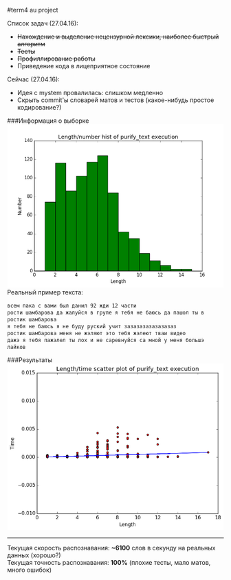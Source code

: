 #term4 au project

Список задач (27.04.16):

* ~~Нахождение и выделение нецензурной лексики, наиболее быстрый алгоритм~~
* ~~Тесты~~
* ~~Профиллирование работы~~
* Приведение кода в лицеприятное состояние

Сейчас (27.04.16):

* Идея с mystem провалилась: слишком медленно
* Скрыть commit'ы словарей матов и тестов (какое-нибудь простое кодирование?)

###Информация о выборке
![Граффик](src/test/resources/plots/length_number_plot.png "Граффик") <br />
Реальный пример текста:
```
всем пака с вами был данил 92 жди 12 части
рости шамбарова да жалуйся в групе я тебя не баюсь да пашол ты в ростик шамбарова
я тебя не баюсь я не буду руский учит зазазазазазазазаз
ростик шамбарова меня не жэляют это тебя жэлеют тваи видео
дажэ я тебя пажэлел ты лох и не саревнуйся са мной у меня большэ лайков
```

###Результаты
![Граффик](src/test/resources/plots/length_time_plot.png "Граффик") <br />


***

Текущая скорость распознавания: **~6100** слов в секунду на реальных данных (хорошо?) <br />
Текущая точность распознавания: **100%** (плохие тесты, мало матов, много ошибок)





